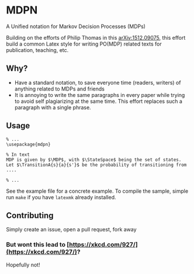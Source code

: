 # MDPN 
A Unified notation for Markov Decision Processes (MDPs)

Building on the efforts of Philip Thomas in this [arXiv:1512.09075](http://arxiv.org/abs/1512.09075), this effort build a common Latex style for writing PO(MDP) related texts for publication, teaching, etc. 

## Why?
* Have a standard notation, to save everyone time (readers, writers) of anything related to MDPs and friends
* It is annoying to write the same paragraphs in every paper while trying to avoid self plagiarizing at the same time. This effort replaces such a paragraph with a single phrase.

## Usage
```TeX
% ...
\usepackage{mdpn}

% In text
MDP is given by $\MDP$, with $\StateSpace$ being the set of states.
Let $\TransitionA{s}{a}{s'}$ be the probability of transitioning from ....

% ...

```

See the example file for a concrete example. To compile the sample, simple run `make` if you have `latexmk` already installed.

## Contributing
Simply create an issue, open a pull request, fork away


### But wont this lead to [https://xkcd.com/927/](https://xkcd.com/927/)?
Hopefully not!
